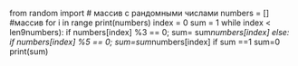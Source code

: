from random import # массив с рандомными числами
numbers = [] #массив
for i in range
print(numbers)
index = 0
sum = 1
while index < len9numbers):
   if numbers[index] %3 == 0;
      sum= sum*numbers[index]
   else:
   if numbers[index] %5 == 0;
      sum=sum*numbers[index]
if sum ==1
   sum=0
print(sum)      